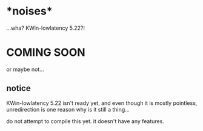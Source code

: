 # \*noises\*

...wha? KWin-lowlatency 5.22?!

# COMING SOON

or maybe not...

## notice

KWin-lowlatency 5.22 isn't ready yet, and even though it is mostly pointless, unredirection is one reason why is it still a thing...

do not attempt to compile this yet. it doesn't have any features.
